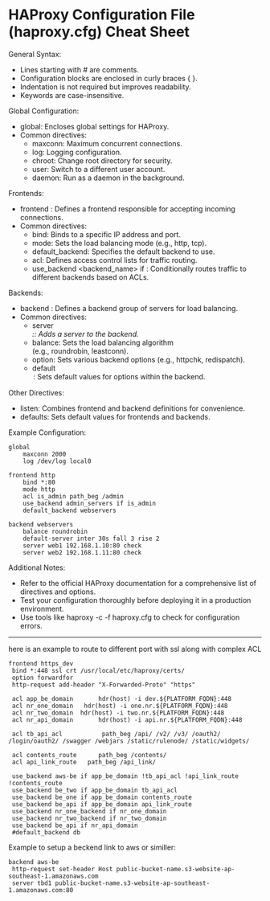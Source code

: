 # HAProxy Configuration File (haproxy.cfg) Cheat Sheet

General Syntax:

- Lines starting with # are comments.
- Configuration blocks are enclosed in curly braces { }.
- Indentation is not required but improves readability.
- Keywords are case-insensitive.

Global Configuration:

- global: Encloses global settings for HAProxy.
- Common directives:
    - maxconn: Maximum concurrent connections.
    - log: Logging configuration.
    - chroot: Change root directory for security.
    - user: Switch to a different user account.
    - daemon: Run as a daemon in the background.

Frontends:

- frontend <name>: Defines a frontend responsible for accepting incoming connections.
- Common directives:
    - bind: Binds to a specific IP address and port.
    - mode: Sets the load balancing mode (e.g., http, tcp).
    - default\_backend: Specifies the default backend to use.
    - acl: Defines access control lists for traffic routing.
    - use\_backend <backend\_name> if <condition>: Conditionally routes traffic to different backends based on ACLs.

Backends:

- backend <name>: Defines a backend group of servers for load balancing.
- Common directives:
    - server <name> <address>:<port>: Adds a server to the backend.
    - balance: Sets the load balancing algorithm (e.g., roundrobin, leastconn).
    - option: Sets various backend options (e.g., httpchk, redispatch).
    - default <option> <value>: Sets default values for options within the backend.

Other Directives:

- listen: Combines frontend and backend definitions for convenience.
- defaults: Sets default values for frontends and backends.

Example Configuration:

```lombok.config
global
    maxconn 2000
    log /dev/log local0

frontend http
    bind *:80
    mode http
    acl is_admin path_beg /admin
    use_backend admin_servers if is_admin
    default_backend webservers

backend webservers
    balance roundrobin
    default-server inter 30s fall 3 rise 2
    server web1 192.168.1.10:80 check
    server web2 192.168.1.11:80 check
```

Additional Notes:

- Refer to the official HAProxy documentation for a comprehensive list of directives and options.
- Test your configuration thoroughly before deploying it in a production environment.
- Use tools like haproxy -c -f haproxy.cfg to check for configuration errors.





___




here is an example to route to different port with ssl along with complex ACL 

```
frontend https_dev
 bind *:448 ssl crt /usr/local/etc/haproxy/certs/
 option forwardfor
 http-request add-header "X-Forwarded-Proto" "https" 
 
 acl app_be_domain       hdr(host) -i dev.${PLATFORM_FQDN}:448
 acl nr_one_domain   hdr(host) -i one.nr.${PLATFORM_FQDN}:448
 acl nr_two_domain  hdr(host) -i two.nr.${PLATFORM_FQDN}:448
 acl nr_api_domain       hdr(host) -i api.nr.${PLATFORM_FQDN}:448
 
 acl tb_api_acl           path_beg /api/ /v2/ /v3/ /oauth2/ /login/oauth2/ /swagger /webjars /static/rulenode/ /static/widgets/

 acl contents_route      path_beg /contents/
 acl api_link_route   path_beg /api_link/

 use_backend aws-be if app_be_domain !tb_api_acl !api_link_route !contents_route
 use_backend be_two if app_be_domain tb_api_acl
 use_backend be_one if app_be_domain contents_route
 use_backend be_api if app_be_domain api_link_route
 use_backend nr_one_backend if nr_one_domain
 use_backend nr_two_backend if nr_two_domain
 use_backend be_api if nr_api_domain
 #default_backend db
```


Example to setup a beckend link to aws or similler:

```
backend aws-be
 http-request set-header Host public-bucket-name.s3-website-ap-southeast-1.amazonaws.com
 server tbd1 public-bucket-name.s3-website-ap-southeast-1.amazonaws.com:80

```